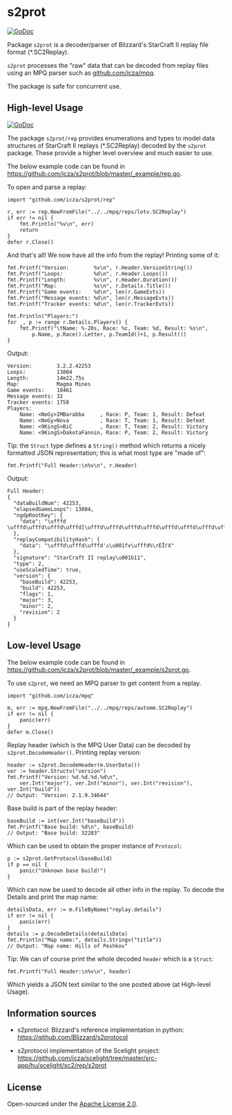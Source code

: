 # s2prot

[![GoDoc](https://godoc.org/github.com/icza/s2prot?status.svg)](https://godoc.org/github.com/icza/s2prot)

Package `s2prot` is a decoder/parser of Blizzard's StarCraft II replay file format (*.SC2Replay).

`s2prot` processes the "raw" data that can be decoded from replay files using an MPQ parser
such as [github.com/icza/mpq](https://github.com/icza/mpq).

The package is safe for concurrent use.

## High-level Usage

[![GoDoc](https://godoc.org/github.com/icza/s2prot/rep?status.svg)](https://godoc.org/github.com/icza/s2prot/rep)

The package `s2prot/rep` provides enumerations and types to model data structures
of StarCraft II replays (*.SC2Replay) decoded by the `s2prot` package. These provide a higher level overview
and much easier to use.

The below example code can be found in https://github.com/icza/s2prot/blob/master/_example/rep.go.

To open and parse a replay:

	import "github.com/icza/s2prot/rep"

	r, err := rep.NewFromFile("../../mpq/reps/lotv.SC2Replay")
	if err != nil {
		fmt.Println("%v\n", err)
		return
	}
	defer r.Close()

And that's all! We now have all the info from the replay! Printing some of it:

	fmt.Printf("Version:        %v\n", r.Header.VersionString())
	fmt.Printf("Loops:          %d\n", r.Header.Loops())
	fmt.Printf("Length:         %v\n", r.Header.Duration())
	fmt.Printf("Map:            %s\n", r.Details.Title())
	fmt.Printf("Game events:    %d\n", len(r.GameEvts))
	fmt.Printf("Message events: %d\n", len(r.MessageEvts))
	fmt.Printf("Tracker events: %d\n", len(r.TrackerEvts))

	fmt.Println("Players:")
	for _, p := range r.Details.Players() {
		fmt.Printf("\tName: %-20s, Race: %c, Team: %d, Result: %s\n",
			p.Name, p.Race().Letter, p.TeamId()+1, p.Result())
	}

Output:

	Version:        3.2.2.42253
	Loops:          13804
	Length:         14m22.75s
	Map:            Magma Mines
	Game events:    10461
	Message events: 32
	Tracker events: 1758
	Players:
		Name: <NoGy>IMBarabba     , Race: P, Team: 1, Result: Defeat
		Name: <NoGy>Nova          , Race: T, Team: 1, Result: Defeat
		Name: <9KingS>BiC         , Race: T, Team: 2, Result: Victory
		Name: <9KingS>DakotaFannin, Race: P, Team: 2, Result: Victory

Tip: the `Struct` type defines a `String()` method which returns a nicely formatted JSON representation;
this is what most type are "made of": 

	fmt.Printf("Full Header:\n%v\n", r.Header)

Output:

	Full Header:
	{
	  "dataBuildNum": 42253,
	  "elapsedGameLoops": 13804,
	  "ngdpRootKey": {
	    "data": "\ufffd \ufffd\ufffd\ufffd\ufffd]\ufffd\ufffd\ufffd\ufffd\ufffd\ufffd\ufffd\ufffd\ufffd"
	  },
	  "replayCompatibilityHash": {
	    "data": "\ufffd\ufffd\ufffd'⌂\u001fv\ufffd%\rEĪѓX"
	  },
	  "signature": "StarCraft II replay\u001b11",
	  "type": 2,
	  "useScaledTime": true,
	  "version": {
	    "baseBuild": 42253,
	    "build": 42253,
	    "flags": 1,
	    "major": 3,
	    "minor": 2,
	    "revision": 2
	  }
	}

## Low-level Usage

The below example code can be found in https://github.com/icza/s2prot/blob/master/_example/s2prot.go.

To use `s2prot`, we need an MPQ parser to get content from a replay.

	import "github.com/icza/mpq"
	
	m, err := mpq.NewFromFile("../../mpq/reps/automm.SC2Replay")
	if err != nil {
		panic(err)
	}
	defer m.Close()
	
Replay header (which is the MPQ User Data) can be decoded by `s2prot.DecodeHeader()`. Printing replay version:

	header := s2prot.DecodeHeader(m.UserData())
	ver := header.Structv("version")
	fmt.Printf("Version: %d.%d.%d.%d\n",
		ver.Int("major"), ver.Int("minor"), ver.Int("revision"), ver.Int("build"))
	// Output: "Version: 2.1.9.34644"

Base build is part of the replay header:

	baseBuild := int(ver.Int("baseBuild"))
	fmt.Printf("Base build: %d\n", baseBuild)
	// Output: "Base build: 32283"

Which can be used to obtain the proper instance of `Protocol`:

	p := s2prot.GetProtocol(baseBuild)
	if p == nil {
		panic("Unknown base build!")
	}

Which can now be used to decode all other info in the replay. To decode the Details and print the map name:

	detailsData, err := m.FileByName("replay.details")
	if err != nil {
		panic(err)
	}
	details := p.DecodeDetails(detailsData)
	fmt.Println("Map name:", details.Stringv("title"))
	// Output: "Map name: Hills of Peshkov"

Tip: We can of course print the whole decoded `header` which is a `Struct`: 

	fmt.Printf("Full Header:\n%v\n", header)

Which yields a JSON text similar to the one posted above (at High-level Usage).

## Information sources

- s2protocol: Blizzard's reference implementation in python: https://github.com/Blizzard/s2protocol

- s2protocol implementation of the Scelight project: https://github.com/icza/scelight/tree/master/src-app/hu/scelight/sc2/rep/s2prot


## License

Open-sourced under the [Apache License 2.0](https://github.com/icza/s2prot/blob/master/LICENSE).
